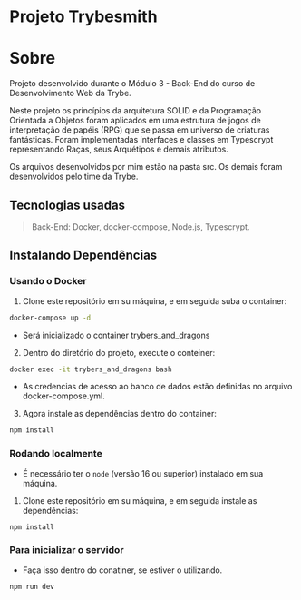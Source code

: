 # Projeto Trybesmith

# Sobre
Projeto desenvolvido durante o Módulo 3 - Back-End do curso de Desenvolvimento Web da Trybe.

Neste projeto os princípios da arquitetura SOLID e da Programação Orientada a Objetos foram aplicados em uma estrutura de jogos de interpretação de papéis (RPG) que se passa em universo de criaturas fantásticas. Foram implementadas interfaces e classes em Typescrypt representando Raças, seus Arquétipos e demais atributos.

Os arquivos desenvolvidos por mim estão na pasta src. Os demais foram desenvolvidos pelo time da Trybe.

## Tecnologias usadas

>Back-End:
Docker, docker-compose, Node.js, Typescrypt.

## Instalando Dependências

### Usando o Docker

1. Clone este repositório em su máquina, e em seguida suba o container:
```bash
docker-compose up -d
``` 
- Será inicializado o container trybers_and_dragons

2. Dentro do diretório do projeto, execute o conteiner:
```bash
docker exec -it trybers_and_dragons bash
``` 
- As credencias de acesso ao banco de dados estão definidas no arquivo docker-compose.yml.

3. Agora instale as dependências dentro do container:
```bash
npm install
``` 
### Rodando localmente

 - É necessário ter o ```node``` (versão 16 ou superior) instalado em sua máquina.
 
 1. Clone este repositório em su máquina, e em seguida instale as dependências:
 ```bash
npm install
```
### Para inicializar o servidor
- Faça isso dentro do conatiner, se estiver o utilizando.
```bash
npm run dev
``` 
